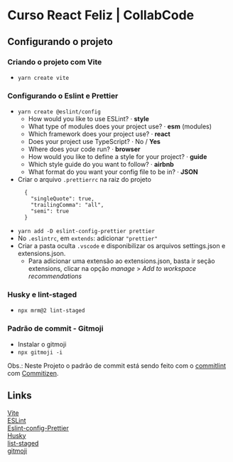 # Curso React Feliz | CollabCode

## Configurando o projeto

### Criando o projeto com Vite

- `yarn create vite`

### Configurando o Eslint e Prettier

- `yarn create @eslint/config`
  - How would you like to use ESLint? · **style**
  - What type of modules does your project use? · **esm** (modules)
  - Which framework does your project use? · **react**
  - Does your project use TypeScript? · No / **Yes**
  - Where does your code run? · **browser**
  - How would you like to define a style for your project? · **guide**
  - Which style guide do you want to follow? · **airbnb**
  - What format do you want your config file to be in? · **JSON**
- Criar o arquivo `.prettierrc` na raiz do projeto
  ```
    {
      "singleQuote": true,
      "trailingComma": "all",
      "semi": true
    }
  ```
- `yarn add -D eslint-config-prettier prettier`
- No `.eslintrc`, em `extends`: adicionar `"prettier"`
- Criar a pasta oculta `.vscode` e disponibilizar os arquivos settings.json e extensions.json.
  - Para adicionar uma extensão ao extensions.json, basta ir seção extensions, clicar na opção _manage_ > _Add to workspace recommendations_

### Husky e lint-staged

- `npx mrm@2 lint-staged`

### Padrão de commit - Gitmoji

- Instalar o gitmoji
- `npx gitmoji -i`

Obs.: Neste Projeto o padrão de commit está sendo feito com o [commitlint](https://commitlint.js.org/) com [Commitizen](https://github.com/commitizen/cz-cli).

## Links

[Vite](https://vitejs.dev/guide/#browser-support)  
[ESLint](https://eslint.org/docs/user-guide/getting-started)  
[Eslint-config-Prettier](https://github.com/prettier/eslint-config-prettier)  
[Husky](https://github.com/typicode/husky)  
[list-staged](https://github.com/okonet/lint-staged)  
[gitmoji](https://github.com/carloscuesta/gitmoji)

